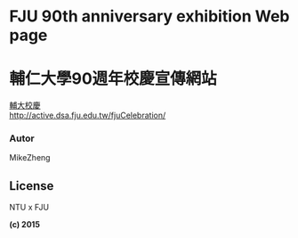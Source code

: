
# FJU 90th anniversary exhibition Web page
# 輔仁大學90週年校慶宣傳網站


 [輔大校慶](http://active.dsa.fju.edu.tw/fjuCelebration/)  
  http://active.dsa.fju.edu.tw/fjuCelebration/

### Autor

MikeZheng 


License
----

NTU x FJU


**(c) 2015**
